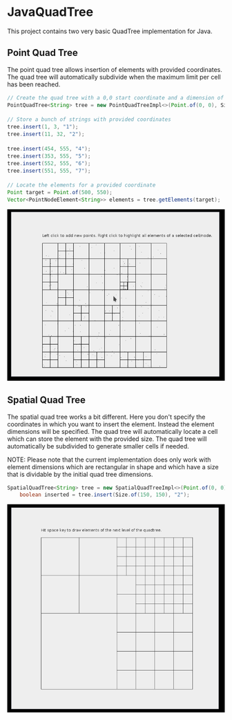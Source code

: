 # JavaQuadTree

This project contains two very basic QuadTree implementation for Java.

## Point Quad Tree

The point quad tree allows insertion of elements with provided coordinates. The quad tree will automatically subdivide when the maximum limit per cell has been reached.

```java
// Create the quad tree with a 0,0 start coordinate and a dimension of 600x600
PointQuadTree<String> tree = new PointQuadTreeImpl<>(Point.of(0, 0), Size.of(600, 600));

// Store a bunch of strings with provided coordinates
tree.insert(1, 3, "1");
tree.insert(11, 32, "2");

tree.insert(454, 555, "4");
tree.insert(353, 555, "5");
tree.insert(552, 555, "6");
tree.insert(551, 555, "7");

// Locate the elements for a provided coordinate
Point target = Point.of(500, 550);
Vector<PointNodeElement<String>> elements = tree.getElements(target);
```

![PointQuadTree](examples/PointDemo.gif)

## Spatial Quad Tree

The spatial quad tree works a bit different. Here you don't specify the coordinates in which you want to insert the element. Instead the element dimensions will be specified. The quad tree will automatically locate a cell which can store the element with the provided size. The quad tree will automatically be subdivided to generate smaller cells if needed.

NOTE: Please note that the current implementation does only work with element dimensions which are rectangular in shape and which have a size that is dividable by the initial quad tree dimensions. 

```java
SpatialQuadTree<String> tree = new SpatialQuadTreeImpl<>(Point.of(0, 0), Size.of(600, 600));
	boolean inserted = tree.insert(Size.of(150, 150), "2");
```

![SpatialQuadTree](examples/SpatialDemo.gif)